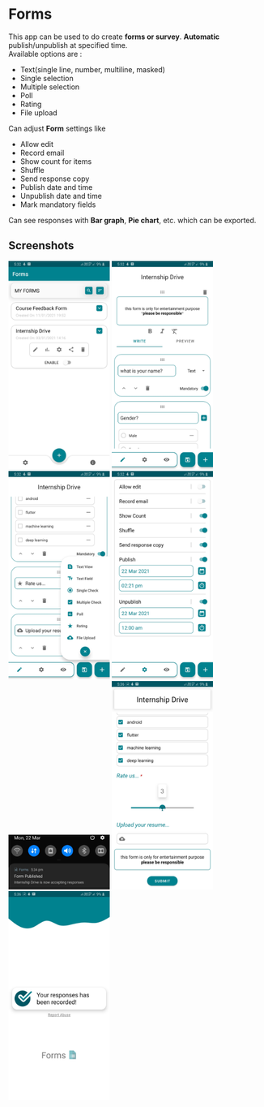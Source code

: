 # Forms
This app can be used to do create **forms or survey**. **Automatic** publish/unpublish at specified time.  
Available options are : 
* Text(single line, number, multiline, masked)
* Single selection
* Multiple selection
* Poll
* Rating
* File upload

Can adjust **Form** settings like
* Allow edit
* Record email
* Show count for items
* Shuffle
* Send response copy
* Publish date and time
* Unpublish date and time
* Mark mandatory fields

Can see responses with **Bar graph**, **Pie chart**, etc. which can be exported.

## Screenshots
<img src = "https://github.com/lnx2000/Forms/blob/main/images/Screenshot_20210322-173200_Forms.jpg" width = 200px/>
<img src = "https://github.com/lnx2000/Forms/blob/main/images/Screenshot_20210322-173210_Forms.jpg" width = 200px/>
<img src = "https://github.com/lnx2000/Forms/blob/main/images/Screenshot_20210322-173217_Forms.jpg" width = 200px/>
<img src = "https://github.com/lnx2000/Forms/blob/main/images/Screenshot_20210322-173243_Forms.jpg" width = 200px/>
<img src = "https://github.com/lnx2000/Forms/blob/main/images/Screenshot_20210322-173414_Forms.jpg" width = 200px/>
<img src = "https://github.com/lnx2000/Forms/blob/main/images/Screenshot_20210322-173616_Forms.jpg" width = 200px/>
<img src = "https://github.com/lnx2000/Forms/blob/main/images/Screenshot_20210322-173647_Forms.jpg" width = 200px/>
